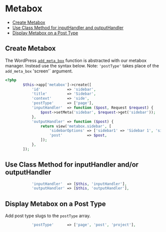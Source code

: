 # Metabox

- [Create Metabox](#create-metabox)
- [Use Class Method for inputHandler and outputHandler](#use-class-method-for-inputhandler-andor-outputhandler)
- [Display Metabox on a Post Type](#display-metabox-on-a-post-type)

## Create Metabox
The WordPress [`add_meta_box`](https://developer.wordpress.org/reference/functions/add_meta_box/) function is abstracted with our metabox manager. Instead use the syntax below. Note: `'postType'` takes place of the `add_meta_box` 'screen'` argument.

```php
<?php
        $this->app['metabox']->create([
            'id'            => 'sidebar',
            'title'         => 'Sidebar',
            'context'       => 'side',
            'postType'      => ['page'],
            'inputHandler'  => function ($post, Request $request) {
                $post->setMeta('sidebar', $request->get('sidebar'));
            },
            'outputHandler' => function ($post) {
                return view('metabox.sidebar', [
                    'sidebarOptions' => ['sidebar1' => 'Sidebar 1', 'sidebar2' => 'Sidebar 2'],
                    'post'           => $post,
                ]);
            },
        ]);
```

## Use Class Method for inputHandler and/or outputHandler

```php
            'inputHandler'  => [$this, 'inputHandler'],
            'outputHandler' => [$this, 'outputHandler'],
```

## Display Metabox on a Post Type

Add post type slugs to the `postType` array.

```php
            'postType'      => ['page', 'post', 'project'],
```
